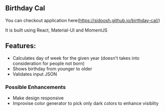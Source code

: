 ## Birthday Cal

You can checkout application here(https://sidoosh.github.io/birthday-cal/)

It is built using React, Material-UI and MomentJS

## Features:

- Calculates day of week for the given year (doesn't takes into consideration for people not born)
- Shows birthday from younger to older
- Validates input JSON

### Possible Enhancements

- Make design responsive
- Improvise color generator to pick only dark colors to enhance visiblity

